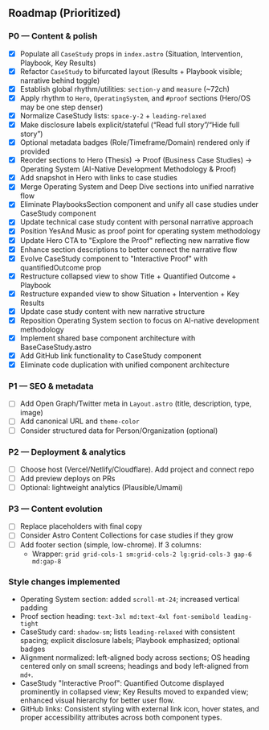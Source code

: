 ## Roadmap (Prioritized)

### P0 — Content & polish
- [x] Populate all `CaseStudy` props in `index.astro` (Situation, Intervention, Playbook, Key Results)
- [x] Refactor `CaseStudy` to bifurcated layout (Results + Playbook visible; narrative behind toggle)
- [x] Establish global rhythm/utilities: `section-y` and `measure` (~72ch)
- [x] Apply rhythm to `Hero`, `OperatingSystem`, and `#proof` sections (Hero/OS may be one step denser)
- [x] Normalize CaseStudy lists: `space-y-2` + `leading-relaxed`
- [x] Make disclosure labels explicit/stateful (“Read full story”/“Hide full story”)
- [x] Optional metadata badges (Role/Timeframe/Domain) rendered only if provided
- [x] Reorder sections to Hero (Thesis) → Proof (Business Case Studies) → Operating System (AI-Native Development Methodology & Proof)
- [x] Add snapshot in Hero with links to case studies
- [x] Merge Operating System and Deep Dive sections into unified narrative flow
- [x] Eliminate PlaybooksSection component and unify all case studies under CaseStudy component
- [x] Update technical case study content with personal narrative approach
- [x] Position YesAnd Music as proof point for operating system methodology
- [x] Update Hero CTA to "Explore the Proof" reflecting new narrative flow
- [x] Enhance section descriptions to better connect the narrative flow
- [x] Evolve CaseStudy component to "Interactive Proof" with quantifiedOutcome prop
- [x] Restructure collapsed view to show Title + Quantified Outcome + Playbook
- [x] Restructure expanded view to show Situation + Intervention + Key Results
- [x] Update case study content with new narrative structure
- [x] Reposition Operating System section to focus on AI-native development methodology
- [x] Implement shared base component architecture with BaseCaseStudy.astro
- [x] Add GitHub link functionality to CaseStudy component
- [x] Eliminate code duplication with unified component architecture

### P1 — SEO & metadata
- [ ] Add Open Graph/Twitter meta in `Layout.astro` (title, description, type, image)
- [ ] Add canonical URL and `theme-color`
- [ ] Consider structured data for Person/Organization (optional)

### P2 — Deployment & analytics
- [ ] Choose host (Vercel/Netlify/Cloudflare). Add project and connect repo
- [ ] Add preview deploys on PRs
- [ ] Optional: lightweight analytics (Plausible/Umami)

### P3 — Content evolution
- [ ] Replace placeholders with final copy
- [ ] Consider Astro Content Collections for case studies if they grow
- [ ] Add footer section (simple, low-chrome). If 3 columns:
  - Wrapper: `grid grid-cols-1 sm:grid-cols-2 lg:grid-cols-3 gap-6 md:gap-8`

### Style changes implemented
- Operating System section: added `scroll-mt-24`; increased vertical padding
- Proof section heading: `text-3xl md:text-4xl font-semibold leading-tight`
- CaseStudy card: `shadow-sm`; lists `leading-relaxed` with consistent spacing; explicit disclosure labels; Playbook emphasized; optional badges
- Alignment normalized: left-aligned body across sections; OS heading centered only on small screens; headings and body left-aligned from `md+`.
- CaseStudy "Interactive Proof": Quantified Outcome displayed prominently in collapsed view; Key Results moved to expanded view; enhanced visual hierarchy for better user flow.
- GitHub links: Consistent styling with external link icon, hover states, and proper accessibility attributes across both component types.


